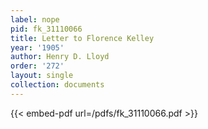 ```yaml
---
label: nope
pid: fk_31110066
title: Letter to Florence Kelley
year: '1905'
author: Henry D. Lloyd
order: '272'
layout: single
collection: documents
---
```



{{< embed-pdf url=/pdfs/fk_31110066.pdf >}}